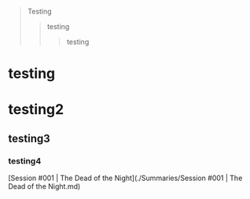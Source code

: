 > Testing
>> testing
>>> testing

# testing
# testing2
## testing3
### testing4

[Session #001 | The Dead of the Night](./Summaries/Session #001 | The Dead of the Night.md)
